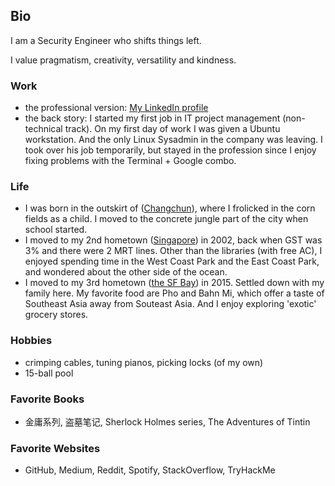 ## Bio
I am a Security Engineer who shifts things left.

I value pragmatism, creativity, versatility and kindness.

### Work
- the professional version: [My LinkedIn profile](https://www.linkedin.com/in/lichao-li-50753739/)
- the back story: I started my first job in IT project management (non-technical track). On my first day of work I was given a Ubuntu workstation. And the only Linux Sysadmin in the company was leaving. I took over his job temporarily, but stayed in the profession since I enjoy fixing problems with the Terminal +  Google combo.

### Life
- I was born in the outskirt of ([Changchun](https://en.wikipedia.org/wiki/Changchun)), where I frolicked in the corn fields as a child. I moved to the concrete jungle part of the city when school started.
- I moved to my 2nd hometown ([Singapore](https://en.wikipedia.org/wiki/Singapore)) in 2002, back when GST was 3% and there were 2 MRT lines. Other than the libraries (with free AC), I enjoyed spending time in the West Coast Park and the East Coast Park, and wondered about the other side of the ocean. 
- I moved to my 3rd hometown ([the SF Bay](https://en.wikipedia.org/wiki/San_Francisco_Bay_Area)) in 2015. Settled down with my family here. My favorite food are Pho and Bahn Mi, which offer a taste of Southeast Asia away from Souteast Asia. And I enjoy exploring 'exotic' grocery stores.

### Hobbies
- crimping cables, tuning pianos, picking locks (of my own)
- 15-ball pool

### Favorite Books
- 金庸系列, 盗墓笔记, Sherlock Holmes series, The Adventures of Tintin

### Favorite Websites
- GitHub, Medium, Reddit, Spotify, StackOverflow, TryHackMe
